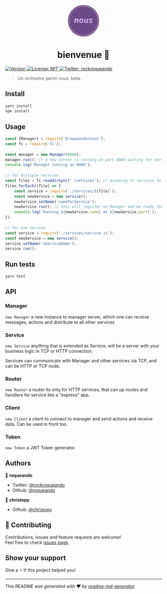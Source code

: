 <div align="center">
  <img alt="Version" src="logo.svg" alt="nous logo" width="20%">
</div>
<h1 align="center">
  bienvenue 👋
</h1>
<p>
  <a href="https://www.npmjs.com/package/@roqueando/nous" target="_blank">
    <img alt="Version" src="https://img.shields.io/npm/v/@roqueando/nous.svg">
  </a>
  <a href="#" target="_blank">
    <img alt="License: MIT" src="https://img.shields.io/badge/License-MIT-yellow.svg" />
  </a>
  <a href="https://twitter.com/rockroqueando" target="_blank">
    <img alt="Twitter: rockroqueando" src="https://img.shields.io/twitter/follow/rockroqueando.svg?style=social" />
  </a>
</p>


> Un orchestre parmi nous. beta.

## Install

```sh
yarn install
npm install
```

## Usage

```javascript
const {Manager} = require('@roqueando/nous');
const fs = require('fs');

const manager = new Manager(8080);
manager.run(); // a new server is running in port 8080 waiting for services and messages
console.log('Manager running on 8080');

// for multiple services
const files = fs.readdirSync('./services'); // assuming if services folder is in root path
files.forEach((file) => {
    const service = require(`./services/${file}`);
    const newService = new service();
    newService.setName('nameForService');
    newService.run(); // this will register on Manager and be ready for receive messages.
    console.log(`Running ${newService.name} at ${newService.port}`);
});

// for one service
const service = require('./services/service.js');
const newService = new service();
service.setName('aServiceName');
service.run();
```




## Run tests

```sh
yarn test
```



## API

### Manager

`new Manager` a new instance to manager server, which one can receive messages, actions and distribute to all other services

### Service

`new Service` anything that is extended as Service, will be a server with your business logic in TCP or HTTP connection.

Services can communicate with Manager and other services via TCP, and can be HTTP or TCP node.

### Router

`new Router` a router its only for HTTP services, that can up routes and handlers for service like a "express" app.

### Client

`new Client` a client to connect to manager and send actions and receive data. Can be used in front too.

### Token

`new Token` a JWT Token generator.

## Authors

👤 **roqueando**

* Twitter: [@rockroqueando](https://twitter.com/rockroqueando)
* Github: [@roqueando](https://github.com/roqueando)

👤 **christopy**

* Github: [@christopy](https://github.com/christopy)

## 

## 🤝 Contributing

Contributions, issues and feature requests are welcome!<br />Feel free to check [issues page](https://github.com/roqueando/nous/issues). 

## Show your support

Give a ⭐️ if this project helped you!

***
_This README was generated with ❤️ by [readme-md-generator](https://github.com/kefranabg/readme-md-generator)_
